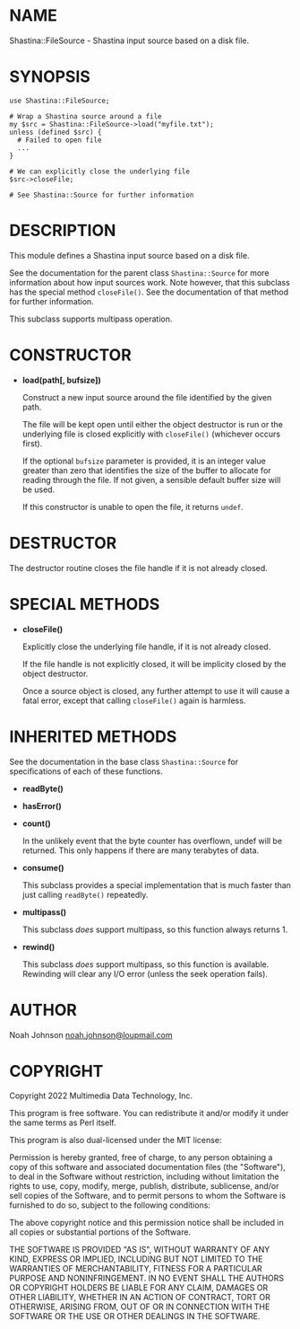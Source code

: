 # NAME

Shastina::FileSource - Shastina input source based on a disk file.

# SYNOPSIS

    use Shastina::FileSource;
    
    # Wrap a Shastina source around a file
    my $src = Shastina::FileSource->load("myfile.txt");
    unless (defined $src) {
      # Failed to open file
      ...
    }
    
    # We can explicitly close the underlying file
    $src->closeFile;
    
    # See Shastina::Source for further information

# DESCRIPTION

This module defines a Shastina input source based on a disk file.

See the documentation for the parent class `Shastina::Source` for more
information about how input sources work.  Note however, that this
subclass has the special method `closeFile()`.  See the documentation
of that method for further information.

This subclass supports multipass operation.

# CONSTRUCTOR

- **load(path\[, bufsize\])**

    Construct a new input source around the file identified by the given
    path.

    The file will be kept open until either the object destructor is run or
    the underlying file is closed explicitly with `closeFile()` (whichever
    occurs first).

    If the optional `bufsize` parameter is provided, it is an integer value
    greater than zero that identifies the size of the buffer to allocate for
    reading through the file.  If not given, a sensible default buffer size
    will be used.

    If this constructor is unable to open the file, it returns `undef`.

# DESTRUCTOR

The destructor routine closes the file handle if it is not already
closed.

# SPECIAL METHODS

- **closeFile()**

    Explicitly close the underlying file handle, if it is not already
    closed.

    If the file handle is not explicitly closed, it will be implicity closed
    by the object destructor.

    Once a source object is closed, any further attempt to use it will cause
    a fatal error, except that calling `closeFile()` again is harmless.

# INHERITED METHODS

See the documentation in the base class `Shastina::Source` for
specifications of each of these functions.

- **readByte()**
- **hasError()**
- **count()**

    In the unlikely event that the byte counter has overflown, undef will be
    returned.  This only happens if there are many terabytes of data.

- **consume()**

    This subclass provides a special implementation that is much faster than
    just calling `readByte()` repeatedly.

- **multipass()**

    This subclass _does_ support multipass, so this function always returns
    1.

- **rewind()**

    This subclass _does_ support multipass, so this function is available.
    Rewinding will clear any I/O error (unless the seek operation fails).

# AUTHOR

Noah Johnson <noah.johnson@loupmail.com>

# COPYRIGHT

Copyright 2022 Multimedia Data Technology, Inc.

This program is free software.  You can redistribute it and/or modify it
under the same terms as Perl itself.

This program is also dual-licensed under the MIT license:

Permission is hereby granted, free of charge, to any person obtaining a
copy of this software and associated documentation files (the
"Software"), to deal in the Software without restriction, including
without limitation the rights to use, copy, modify, merge, publish,
distribute, sublicense, and/or sell copies of the Software, and to
permit persons to whom the Software is furnished to do so, subject to
the following conditions:

The above copyright notice and this permission notice shall be included
in all copies or substantial portions of the Software.

THE SOFTWARE IS PROVIDED "AS IS", WITHOUT WARRANTY OF ANY KIND, EXPRESS
OR IMPLIED, INCLUDING BUT NOT LIMITED TO THE WARRANTIES OF
MERCHANTABILITY, FITNESS FOR A PARTICULAR PURPOSE AND NONINFRINGEMENT.
IN NO EVENT SHALL THE AUTHORS OR COPYRIGHT HOLDERS BE LIABLE FOR ANY
CLAIM, DAMAGES OR OTHER LIABILITY, WHETHER IN AN ACTION OF CONTRACT,
TORT OR OTHERWISE, ARISING FROM, OUT OF OR IN CONNECTION WITH THE
SOFTWARE OR THE USE OR OTHER DEALINGS IN THE SOFTWARE.

